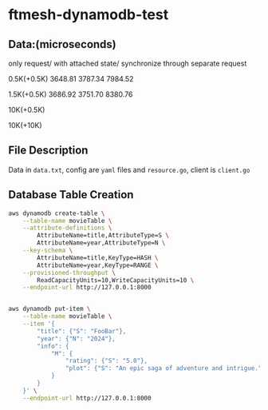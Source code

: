 # ftmesh-dynamodb-test
## Data:(microseconds)
only request/       with attached state/      synchronize through separate request

0.5K(+0.5K)       3648.81               3787.34                     7984.52

1.5K(+0.5K)       3686.92               3751.70                     8380.76

10K(+0.5K)
        
10K(+10K)

## File Description
Data in `data.txt`, config are `yaml` files and `resource.go`, client is `client.go`

## Database Table Creation
``` bash
aws dynamodb create-table \
    --table-name movieTable \
    --attribute-definitions \
        AttributeName=title,AttributeType=S \
        AttributeName=year,AttributeType=N \
    --key-schema \
        AttributeName=title,KeyType=HASH \
        AttributeName=year,KeyType=RANGE \
    --provisioned-throughput \
        ReadCapacityUnits=10,WriteCapacityUnits=10 \
    --endpoint-url http://127.0.0.1:8000


aws dynamodb put-item \
    --table-name movieTable \
    --item '{
        "title": {"S": "FooBar"},
        "year": {"N": "2024"},
        "info": {
            "M": {
                "rating": {"S": "5.0"},
                "plot": {"S": "An epic saga of adventure and intrigue."}
            }
        }
    }' \
    --endpoint-url http://127.0.0.1:8000
```